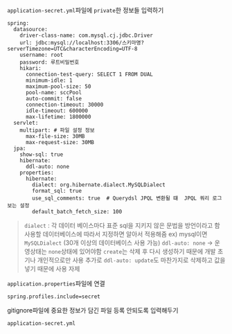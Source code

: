 `application-secret.yml`파일에 `private`한 정보들 입력하기
```
spring:
  datasource:
    driver-class-name: com.mysql.cj.jdbc.Driver
    url: jdbc:mysql://localhost:3306/스키마명?serverTimezone=UTC&characterEncoding=UTF-8
    username: root
    password: 루트비밀번호
    hikari:
      connection-test-query: SELECT 1 FROM DUAL
      minimum-idle: 1
      maximum-pool-size: 50
      pool-name: sccPool
      auto-commit: false
      connection-timeout: 30000
      idle-timeout: 600000
      max-lifetime: 1800000
  servlet:
    multipart: # 파일 설정 정보
      max-file-size: 30MB
      max-request-size: 30MB
  jpa:
    show-sql: true
    hibernate:
      ddl-auto: none
    properties:
      hibernate:
        dialect: org.hibernate.dialect.MySQLDialect
        format_sql: true
        use_sql_comments: true  # Querydsl JPQL 변환될 떄  JPQL 쿼리 로그 보는 설정
        default_batch_fetch_size: 100
```
> `dialect` : 각 데이터 베이스마다 표준 sql을 지키지 않은 문법을 방언이라고 함
> 사용할 데이터베이스에 따라서 지정하면 알아서 적용해줌 ex) mysql이면 `MySQLDialect` (30개 이상의 데이터베이스 사용 가능)
> `ddl-auto: none` -> 운영상태는 `none`상태에 있어야함 `create`는 삭제 후 다시 생성하기 때문에 개발 초기나 개인적으로만 사용
> 추가로 `ddl-auto: update`도 마찬가지로 삭제하고 값을 넣기 때문에 사용 자제

`application.properties`파일에 연결
```
spring.profiles.include=secret
```



gitignore파일에 중요한 정보가 담긴 파일 등록 안되도록 입력해두기
```
application-secret.yml
```
